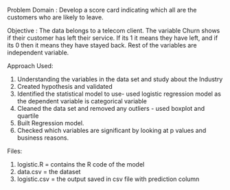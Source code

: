 Problem Domain : Develop a score card indicating which all are the customers who are likely to leave.

Objective : The data belongs to a telecom client. The variable Churn shows if their customer has left their service. If its 1 it means they have left, and if its 0 then it means they have stayed back. Rest of the variables are independent variable.

Approach Used:

1. Understanding the variables in the data set and study about the Industry
2. Created hypothesis and validated
3. Identified the statistical model to use- used logistic regression model as the dependent variable is categorical variable
4. Cleaned the data set and removed any outliers - used boxplot and quartile
5. Built Regression model.
6. Checked which variables are significant by looking at p values and business reasons.

Files:

1. logistic.R = contains the R code of the model
2. data.csv = the dataset 
3. logistic.csv = the output saved in csv file with prediction column
